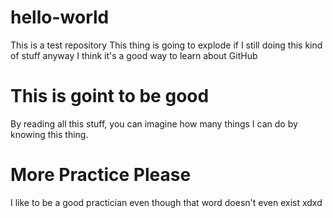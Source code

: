 # hello-world
This is a test repository
This thing is going to explode if I still doing this kind of stuff
anyway I think it's a good way to learn about GitHub

# This is goint to be good
By reading all this stuff, you can imagine how many things I can do by
knowing this thing.

# More Practice Please
I like to be a good practician even though that word doesn't even exist xdxd